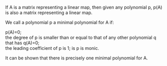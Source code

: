 If A is a matrix representing a linear map, then given any polynomial p,
p(A) is also a matrix representing a linear map.

We call a polynomial p a minimal polynomial for A if:

p(A)=0;\
 the degree of p is smaller than or equal to that of any other
polynomial q that has q(A)=0;\
 the leading coefficient of p is 1; is p is monic.

It can be shown that there is precisely one minimal polynomial for A.
